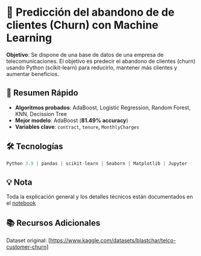 # 🧠 Predicción del abandono de de clientes (Churn) con Machine Learning

**Objetivo**: Se dispone de una base de datos de una empresa de telecomunicaciones. El objetivo es predecir el abandono de clientes (churn) usando Python (scikit-learn) para reducirlo, mantener más clientes y aumentar beneficios.

## 📌 Resumen Rápido
- **Algoritmos probados**: AdaBoost, Logistic Regression, Random Forest, KNN, Decission Tree  
- **Mejor modelo**: AdaBoost (**81.49% accuracy**)  
- **Variables clave**: `contract`, `tenure`, `MonthlyCharges`

## 🛠️ Tecnologías
```python
Python 3.9 | pandas | scikit-learn | Seaborn | Matplotlib | Jupyter
```

## 💡 Nota

Toda la explicación general y los detalles técnicos están documentados en el [notebook](ChurnAnalysis(ES).ipynb)
## 📚 Recursos Adicionales

Dataset original: [https://www.kaggle.com/datasets/blastchar/telco-customer-churn]
